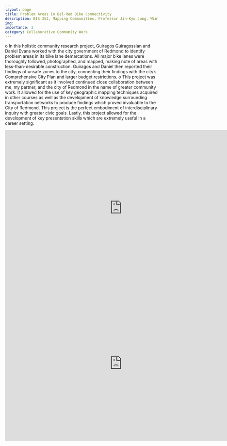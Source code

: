```yaml
---
layout: page
title: Problem Areas in Bel-Red Bike Connectivity
description: BIS 352, Mapping Communities, Professor Jin-Kyu Jung, Winter 2020.
img:
importance: 3
category: Collaborative Community Work
---
```

o	In this holistic community research project, Guiragos Guiragossian and Daniel Evans worked with the city government of Redmond to identify problem areas in its bike lane demarcations. All major bike lanes were thoroughly followed, photographed, and mapped, making note of areas with less-than-desirable construction. Guiragos and Daniel then reported their findings of unsafe zones to the city, connecting their findings with the city’s Comprehensive City Plan and larger budget restrictions.
o	This project was extremely significant as it involved continued close collaboration between me, my partner, and the city of Redmond in the name of greater community work. It allowed for the use of key geographic mapping techniques acquired in other courses as well as the development of knowledge surrounding transportation networks to produce findings which proved invaluable to the City of Redmond. This project is the perfect embodiment of interdisciplinary inquiry with greater civic goals. Lastly, this project allowed for the development of key presentation skills which are extremely useful in a career setting.

<iframe src="https://onedrive.live.com/embed?cid=A3620380E3656156&amp;resid=A3620380E3656156%211931&amp;authkey=ADXqRMkMg-IU_9Q&amp;em=2" width="770px" height="513px" frameborder="0">This is an embedded <a target="_blank" href="https://office.com">Microsoft Office</a> document, powered by <a target="_blank" href="https://office.com/webapps">Office</a>.</iframe>
<iframe src="https://onedrive.live.com/embed?cid=A3620380E3656156&amp;resid=A3620380E3656156%211923&amp;authkey=AI4ICAQoqJoYQIc&amp;em=2" width="770px" height="513px" frameborder="0">This is an embedded <a target="_blank" href="https://office.com">Microsoft Office</a> document, powered by <a target="_blank" href="https://office.com/webapps">Office</a>.</iframe>